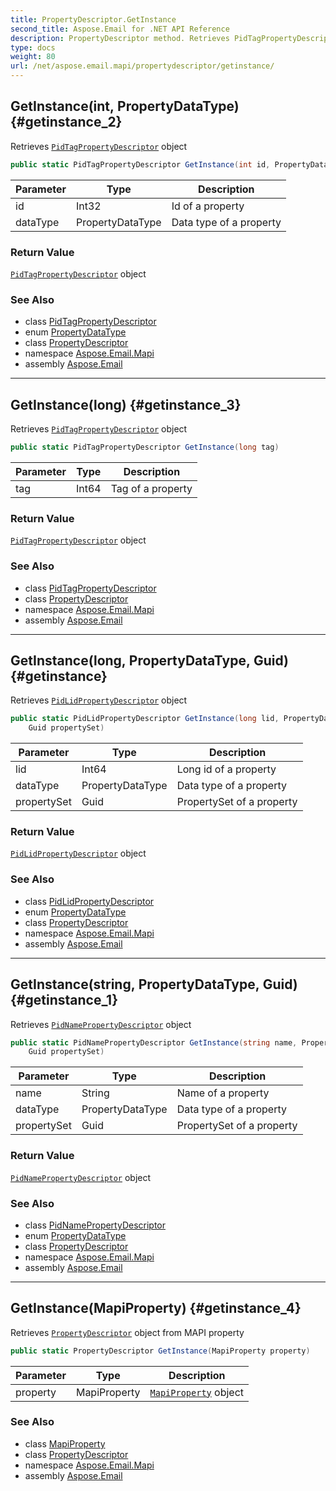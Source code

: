 ```yaml
---
title: PropertyDescriptor.GetInstance
second_title: Aspose.Email for .NET API Reference
description: PropertyDescriptor method. Retrieves PidTagPropertyDescriptor object
type: docs
weight: 80
url: /net/aspose.email.mapi/propertydescriptor/getinstance/
---
```

## GetInstance(int, PropertyDataType) {#getinstance_2}

Retrieves [`PidTagPropertyDescriptor`](../../pidtagpropertydescriptor/) object

```csharp
public static PidTagPropertyDescriptor GetInstance(int id, PropertyDataType dataType)
```

| Parameter | Type | Description |
| --- | --- | --- |
| id | Int32 | Id of a property |
| dataType | PropertyDataType | Data type of a property |

### Return Value

[`PidTagPropertyDescriptor`](../../pidtagpropertydescriptor/) object

### See Also

* class [PidTagPropertyDescriptor](../../pidtagpropertydescriptor/)
* enum [PropertyDataType](../../propertydatatype/)
* class [PropertyDescriptor](../)
* namespace [Aspose.Email.Mapi](../../propertydescriptor/)
* assembly [Aspose.Email](../../../)

---

## GetInstance(long) {#getinstance_3}

Retrieves [`PidTagPropertyDescriptor`](../../pidtagpropertydescriptor/) object

```csharp
public static PidTagPropertyDescriptor GetInstance(long tag)
```

| Parameter | Type | Description |
| --- | --- | --- |
| tag | Int64 | Tag of a property |

### Return Value

[`PidTagPropertyDescriptor`](../../pidtagpropertydescriptor/) object

### See Also

* class [PidTagPropertyDescriptor](../../pidtagpropertydescriptor/)
* class [PropertyDescriptor](../)
* namespace [Aspose.Email.Mapi](../../propertydescriptor/)
* assembly [Aspose.Email](../../../)

---

## GetInstance(long, PropertyDataType, Guid) {#getinstance}

Retrieves [`PidLidPropertyDescriptor`](../../pidlidpropertydescriptor/) object

```csharp
public static PidLidPropertyDescriptor GetInstance(long lid, PropertyDataType dataType, 
    Guid propertySet)
```

| Parameter | Type | Description |
| --- | --- | --- |
| lid | Int64 | Long id of a property |
| dataType | PropertyDataType | Data type of a property |
| propertySet | Guid | PropertySet of a property |

### Return Value

[`PidLidPropertyDescriptor`](../../pidlidpropertydescriptor/) object

### See Also

* class [PidLidPropertyDescriptor](../../pidlidpropertydescriptor/)
* enum [PropertyDataType](../../propertydatatype/)
* class [PropertyDescriptor](../)
* namespace [Aspose.Email.Mapi](../../propertydescriptor/)
* assembly [Aspose.Email](../../../)

---

## GetInstance(string, PropertyDataType, Guid) {#getinstance_1}

Retrieves [`PidNamePropertyDescriptor`](../../pidnamepropertydescriptor/) object

```csharp
public static PidNamePropertyDescriptor GetInstance(string name, PropertyDataType dataType, 
    Guid propertySet)
```

| Parameter | Type | Description |
| --- | --- | --- |
| name | String | Name of a property |
| dataType | PropertyDataType | Data type of a property |
| propertySet | Guid | PropertySet of a property |

### Return Value

[`PidNamePropertyDescriptor`](../../pidnamepropertydescriptor/) object

### See Also

* class [PidNamePropertyDescriptor](../../pidnamepropertydescriptor/)
* enum [PropertyDataType](../../propertydatatype/)
* class [PropertyDescriptor](../)
* namespace [Aspose.Email.Mapi](../../propertydescriptor/)
* assembly [Aspose.Email](../../../)

---

## GetInstance(MapiProperty) {#getinstance_4}

Retrieves [`PropertyDescriptor`](../) object from MAPI property

```csharp
public static PropertyDescriptor GetInstance(MapiProperty property)
```

| Parameter | Type | Description |
| --- | --- | --- |
| property | MapiProperty | [`MapiProperty`](../../mapiproperty/) object |

### See Also

* class [MapiProperty](../../mapiproperty/)
* class [PropertyDescriptor](../)
* namespace [Aspose.Email.Mapi](../../propertydescriptor/)
* assembly [Aspose.Email](../../../)



